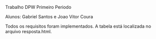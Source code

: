 Trabalho DPW Primeiro Periodo

Alunos: Gabriel Santos e Joao Vitor Coura

Todos os requisitos foram implementados. 
A tabela está localizada no arquivo resposta.html.